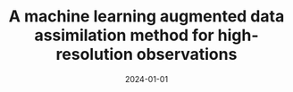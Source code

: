 ---
title: "A machine learning augmented data assimilation method for high-resolution observations"
collection: publications
permalink: /publication/2016-08-30-paper-title-number-3
excerpt:
date: 2024-01-01
authors: 
  - Lucas J. Howard
  - A. Subramanian
  - I. Hoteit
venue: "Journal of Advances in Modeling Earth Systems"
doi: 10.1029/2023MS003774
paperurl: https://doi.org/10.1029/2023MS003774
citation:

---